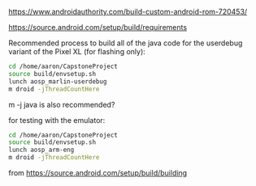 https://www.androidauthority.com/build-custom-android-rom-720453/

https://source.android.com/setup/build/requirements

Recommended process to build all of the java code for the userdebug variant of the Pixel XL (for flashing only):
```bash
cd /home/aaron/CapstoneProject
source build/envsetup.sh
lunch aosp_marlin-userdebug
m droid -jThreadCountHere
```
m -j java is also recommended?

for testing with the emulator:
```bash
cd /home/aaron/CapstoneProject
source build/envsetup.sh
lunch aosp_arm-eng
m droid -jThreadCountHere
```
from https://source.android.com/setup/build/building
